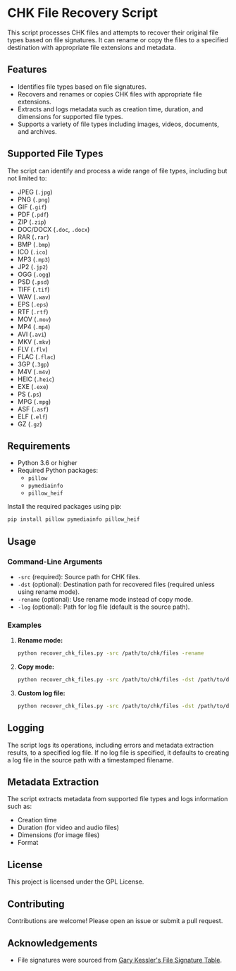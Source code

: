 # CHK File Recovery Script

This script processes CHK files and attempts to recover their original file types based on file signatures. It can rename or copy the files to a specified destination with appropriate file extensions and metadata.

## Features

- Identifies file types based on file signatures.
- Recovers and renames or copies CHK files with appropriate file extensions.
- Extracts and logs metadata such as creation time, duration, and dimensions for supported file types.
- Supports a variety of file types including images, videos, documents, and archives.

## Supported File Types

The script can identify and process a wide range of file types, including but not limited to:

- JPEG (`.jpg`)
- PNG (`.png`)
- GIF (`.gif`)
- PDF (`.pdf`)
- ZIP (`.zip`)
- DOC/DOCX (`.doc`, `.docx`)
- RAR (`.rar`)
- BMP (`.bmp`)
- ICO (`.ico`)
- MP3 (`.mp3`)
- JP2 (`.jp2`)
- OGG (`.ogg`)
- PSD (`.psd`)
- TIFF (`.tif`)
- WAV (`.wav`)
- EPS (`.eps`)
- RTF (`.rtf`)
- MOV (`.mov`)
- MP4 (`.mp4`)
- AVI (`.avi`)
- MKV (`.mkv`)
- FLV (`.flv`)
- FLAC (`.flac`)
- 3GP (`.3gp`)
- M4V (`.m4v`)
- HEIC (`.heic`)
- EXE (`.exe`)
- PS (`.ps`)
- MPG (`.mpg`)
- ASF (`.asf`)
- ELF (`.elf`)
- GZ (`.gz`)

## Requirements

- Python 3.6 or higher
- Required Python packages:
  - `pillow`
  - `pymediainfo`
  - `pillow_heif`

Install the required packages using pip:

```sh
pip install pillow pymediainfo pillow_heif
```

## Usage

### Command-Line Arguments

- `-src` (required): Source path for CHK files.
- `-dst` (optional): Destination path for recovered files (required unless using rename mode).
- `-rename` (optional): Use rename mode instead of copy mode.
- `-log` (optional): Path for log file (default is the source path).

### Examples

1. **Rename mode:**

   ```sh
   python recover_chk_files.py -src /path/to/chk/files -rename
   ```

2. **Copy mode:**

   ```sh
   python recover_chk_files.py -src /path/to/chk/files -dst /path/to/destination
   ```

3. **Custom log file:**

   ```sh
   python recover_chk_files.py -src /path/to/chk/files -dst /path/to/destination -log /path/to/logfile.txt
   ```

## Logging

The script logs its operations, including errors and metadata extraction results, to a specified log file. If no log file is specified, it defaults to creating a log file in the source path with a timestamped filename.

## Metadata Extraction

The script extracts metadata from supported file types and logs information such as:

- Creation time
- Duration (for video and audio files)
- Dimensions (for image files)
- Format

## License

This project is licensed under the GPL License.

## Contributing

Contributions are welcome! Please open an issue or submit a pull request.

## Acknowledgements

- File signatures were sourced from [Gary Kessler's File Signature Table](https://www.garykessler.net/library/file_sigs.html).

